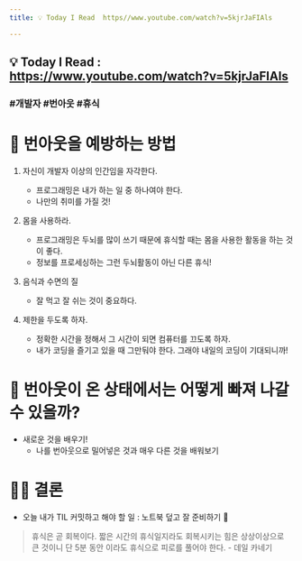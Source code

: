 ```yaml
---
title: 💡 Today I Read  https//www.youtube.com/watch?v=5kjrJaFIAls

---
```

## 💡 Today I Read : https://www.youtube.com/watch?v=5kjrJaFIAls

### #개발자 #번아웃 #휴식

#  💉 번아웃을 예방하는 방법
1. 자신이 개발자 이상의 인간임을 자각한다.
    - 프로그래밍은 내가 하는 일 중 하나여야 한다.
    - 나만의 취미를 가질 것!

2. 몸을 사용하라.
    - 프로그래밍은 두뇌를 많이 쓰기 때문에 휴식할 때는 몸을 사용한 활동을 하는 것이 좋다.
    - 정보를 프로세싱하는 그런 두뇌활동이 아닌 다른 휴식!

3. 음식과 수면의 질
    - 잘 먹고 잘 쉬는 것이 중요하다.

4. 제한을 두도록 하자.
    - 정확한 시간을 정해서 그 시간이 되면 컴퓨터를 끄도록 하자.
    - 내가 코딩을 즐기고 있을 때 그만둬야 한다. 그래야 내일의 코딩이 기대되니까!

# 💊 번아웃이 온 상태에서는 어떻게 빠져 나갈 수 있을까?
- 새로운 것을 배우기!
    - 나를 번아웃으로 밀어넣은 것과 매우 다른 것을 배워보기

# 👩‍⚖️ 결론
- 오늘 내가 TIL 커밋하고 해야 할 일 : 노트북 덮고 잘 준비하기 🛌

 > 휴식은 곧 회복이다. 짧은 시간의 휴식일지라도 회복시키는 힘은 상상이상으로 큰 것이니 단 5분 동안 이라도 휴식으로 피로를 풀어야 한다. - 데일 카네기
